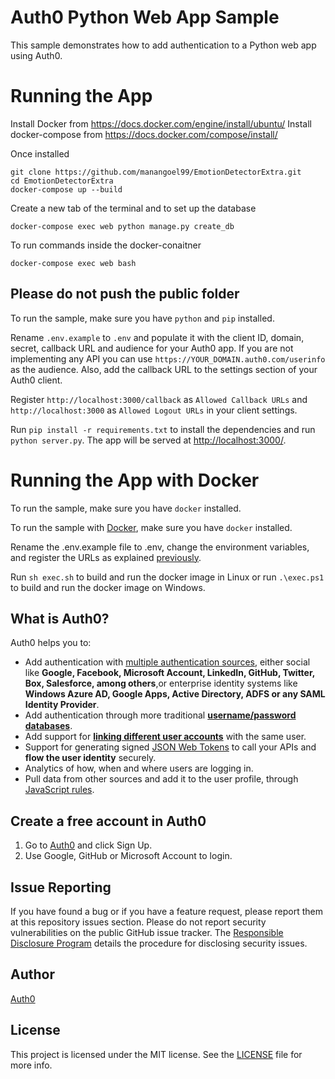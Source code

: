 # Auth0 Python Web App Sample

This sample demonstrates how to add authentication to a Python web app using Auth0.

# Running the App

Install Docker from https://docs.docker.com/engine/install/ubuntu/
Install docker-compose from https://docs.docker.com/compose/install/

Once installed 
```
git clone https://github.com/manangoel99/EmotionDetectorExtra.git
cd EmotionDetectorExtra
docker-compose up --build
```
Create a new tab of the terminal and to set up the database
```
docker-compose exec web python manage.py create_db
```
To run commands inside the docker-conaitner
```
docker-compose exec web bash
```
Please do not push the public folder
-------------------------------
To run the sample, make sure you have `python` and `pip` installed.

Rename `.env.example` to `.env` and populate it with the client ID, domain, secret, callback URL and audience for your
Auth0 app. If you are not implementing any API you can use `https://YOUR_DOMAIN.auth0.com/userinfo` as the audience. 
Also, add the callback URL to the settings section of your Auth0 client.

Register `http://localhost:3000/callback` as `Allowed Callback URLs` and `http://localhost:3000` 
as `Allowed Logout URLs` in your client settings.

Run `pip install -r requirements.txt` to install the dependencies and run `python server.py`. 
The app will be served at [http://localhost:3000/](http://localhost:3000/).

# Running the App with Docker

To run the sample, make sure you have `docker` installed.

To run the sample with [Docker](https://www.docker.com/), make sure you have `docker` installed.

Rename the .env.example file to .env, change the environment variables, and register the URLs as explained [previously](#running-the-app).

Run `sh exec.sh` to build and run the docker image in Linux or run `.\exec.ps1` to build 
and run the docker image on Windows.

## What is Auth0?

Auth0 helps you to:

* Add authentication with [multiple authentication sources](https://auth0.com/docs/identityproviders),
either social like **Google, Facebook, Microsoft Account, LinkedIn, GitHub, Twitter, Box, Salesforce, among others**,or 
enterprise identity systems like **Windows Azure AD, Google Apps, Active Directory, ADFS or any SAML Identity Provider**.
* Add authentication through more traditional **[username/password databases](https://docs.auth0.com/mysql-connection-tutorial)**.
* Add support for **[linking different user accounts](https://auth0.com/docs/link-accounts)** with the same user.
* Support for generating signed [JSON Web Tokens](https://auth0.com/docs/jwt) to call your APIs and
**flow the user identity** securely.
* Analytics of how, when and where users are logging in.
* Pull data from other sources and add it to the user profile, through [JavaScript rules](https://auth0.com/docs/rules).

## Create a free account in Auth0

1. Go to [Auth0](https://auth0.com) and click Sign Up.
2. Use Google, GitHub or Microsoft Account to login.

## Issue Reporting

If you have found a bug or if you have a feature request, please report them at this repository issues section.
Please do not report security vulnerabilities on the public GitHub issue tracker. 
The [Responsible Disclosure Program](https://auth0.com/whitehat) details the procedure for disclosing security issues.

## Author

[Auth0](https://auth0.com)

## License

This project is licensed under the MIT license. See the [LICENSE](LICENCE) file for more info.
